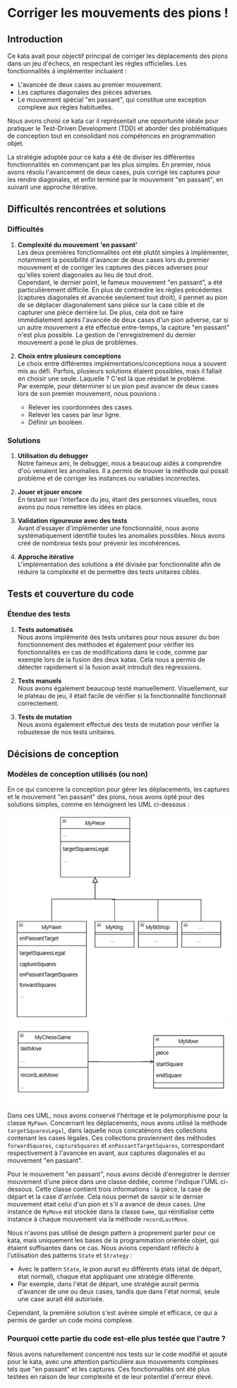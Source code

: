 # Corriger les mouvements des pions !

## Introduction
Ce kata avait pour objectif principal de corriger les déplacements des pions dans un jeu d'échecs, en respectant les règles officielles. Les fonctionnalités à implémenter incluaient :
- L'avancée de deux cases au premier mouvement.
- Les captures diagonales des pièces adverses.
- Le mouvement spécial "en passant", qui constitue une exception complexe aux règles habituelles.

Nous avons choisi ce kata car il représentait une opportunité idéale pour pratiquer le Test-Driven Development (TDD) et aborder des problématiques de conception tout en consolidant nos compétences en programmation objet.

La stratégie adoptée pour ce kata a été de diviser les différentes fonctionnalités en commençant par les plus simples. En premier, nous avons résolu l'avancement de deux cases, puis corrigé les captures pour les rendre diagonales, et enfin terminé par le mouvement "en passant", en suivant une approche itérative.

## Difficultés rencontrées et solutions

### Difficultés

1. **Complexité du mouvement 'en passant'**  
   Les deux premières fonctionnalités ont été plutôt simples à implémenter, notamment la possibilité d'avancer de deux cases lors du premier mouvement et de corriger les captures des pièces adverses pour qu'elles soient diagonales au lieu de tout droit.  
   Cependant, le dernier point, le fameux mouvement "en passant", a été particulièrement difficile. En plus de contredire les règles précédentes (captures diagonales et avancée seulement tout droit), il permet au pion de se déplacer diagonalement sans pièce sur la case cible et de capturer une pièce derrière lui. De plus, cela doit se faire immédiatement après l'avancée de deux cases d'un pion adverse, car si un autre mouvement a été effectué entre-temps, la capture "en passant" n'est plus possible. La gestion de l'enregistrement du dernier mouvement a posé le plus de problèmes.  

2. **Choix entre plusieurs conceptions**  
   Le choix entre différentes implémentations/conceptions nous a souvent mis au défi. Parfois, plusieurs solutions étaient possibles, mais il fallait en choisir une seule. Laquelle ? C'est là que résidait le problème.  
   Par exemple, pour déterminer si un pion peut avancer de deux cases lors de son premier mouvement, nous pouvions :  
   - Relever les coordonnées des cases.  
   - Relever les cases par leur ligne.  
   - Définir un booléen.  

### Solutions

1. **Utilisation du debugger**  
   Notre fameux ami, le debugger, nous a beaucoup aidés à comprendre d'où venaient les anomalies. Il a permis de trouver la méthode qui posait problème et de corriger les instances ou variables incorrectes.  

2. **Jouer et jouer encore**  
   En testant sur l'interface du jeu, étant des personnes visuelles, nous avons pu nous remettre les idées en place.  

3. **Validation rigoureuse avec des tests**  
   Avant d'essayer d'implémenter une fonctionnalité, nous avons systématiquement identifié toutes les anomalies possibles. Nous avons créé de nombreux tests pour prévenir les incohérences.  

4. **Approche itérative**  
   L'implémentation des solutions a été divisée par fonctionnalité afin de réduire la complexité et de permettre des tests unitaires ciblés.  

## Tests et couverture du code

### Étendue des tests

1. **Tests automatisés**  
   Nous avons implémenté des tests unitaires pour nous assurer du bon fonctionnement des méthodes et également pour vérifier les fonctionnalités en cas de modifications dans le code, comme par exemple lors de la fusion des deux katas. Cela nous a permis de détecter rapidement si la fusion avait introduit des régressions.  

2. **Tests manuels**  
   Nous avons également beaucoup testé manuellement. Visuellement, sur le plateau de jeu, il était facile de vérifier si la fonctionnalité fonctionnait correctement.  

3. **Tests de mutation**  
   Nous avons également effectué des tests de mutation pour vérifier la robustesse de nos tests unitaires.  

## Décisions de conception

### Modèles de conception utilisés (ou non)

En ce qui concerne la conception pour gérer les déplacements, les captures et le mouvement "en passant" des pions, nous avons opté pour des solutions simples, comme en témoignent les UML ci-dessous :  

![uml1](img/uml-pawn1.png)  
![uml2](img/uml-pawn2.png)  

Dans ces UML, nous avons conservé l'héritage et le polymorphisme pour la classe `MyPawn`. Concernant les déplacements, nous avons utilisé la méthode `targetSquaresLegal`, dans laquelle nous concaténons des collections contenant les cases légales. Ces collections proviennent des méthodes `forwardSquares`, `captureSquares` et `enPassantTargetSquares`, correspondant respectivement à l'avancée en avant, aux captures diagonales et au mouvement "en passant".  

Pour le mouvement "en passant", nous avons décidé d'enregistrer le dernier mouvement d'une pièce dans une classe dédiée, comme l'indique l'UML ci-dessous. Cette classe contient trois informations : la pièce, la case de départ et la case d'arrivée. Cela nous permet de savoir si le dernier mouvement était celui d'un pion et s'il a avancé de deux cases. Une instance de `MyMove` est stockée dans la classe `Game`, qui réinitialise cette instance à chaque mouvement via la méthode `recordLastMove`.  

Nous n'avons pas utilisé de design pattern à proprement parler pour ce kata, mais uniquement les bases de la programmation orientée objet, qui étaient suffisantes dans ce cas. Nous avions cependant réfléchi à l'utilisation des patterns `State` et `Strategy` :  
- Avec le pattern `State`, le pion aurait eu différents états (état de départ, état normal), chaque état appliquant une stratégie différente.  
- Par exemple, dans l'état de départ, une stratégie aurait permis d'avancer de une ou deux cases, tandis que dans l'état normal, seule une case aurait été autorisée.  

Cependant, la première solution s'est avérée simple et efficace, ce qui a permis de garder un code moins complexe.  

### Pourquoi cette partie du code est-elle plus testée que l'autre ?

Nous avons naturellement concentré nos tests sur le code modifié et ajouté pour le kata, avec une attention particulière aux mouvements complexes tels que "en passant" et les captures. Ces fonctionnalités ont été plus testées en raison de leur complexité et de leur potentiel d'erreur élevé.
